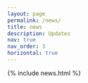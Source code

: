 ```yaml
---
layout: page
permalink: /news/
title: news
description: Updates
nav: true
nav_order: 3
horizontal: true
---
```


<!-- pages/news.md -->
  <div class="container">
      {% include news.html %}    
  </div>
